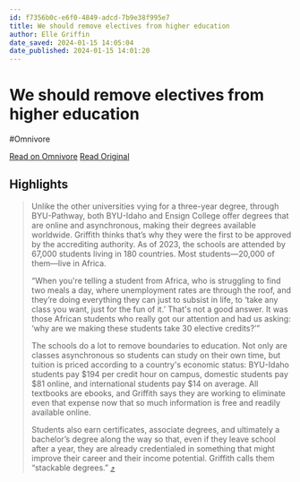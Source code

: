 ```yaml
---
id: f7356b0c-e6f0-4849-adcd-7b9e38f995e7
title: We should remove electives from higher education
author: Elle Griffin
date_saved: 2024-01-15 14:05:04
date_published: 2024-01-15 14:01:20
---
```


# We should remove electives from higher education
#Omnivore

[Read on Omnivore](https://omnivore.app/me/we-should-remove-electives-from-higher-education-18d0e835596)
[Read Original](https://www.elysian.press/p/we-should-remove-electives-from-higher?isFreemail=true&post_id=140585486&publication_id=298634&r=e77za)

## Highlights

> Unlike the other universities vying for a three-year degree, through BYU-Pathway, both BYU-Idaho and Ensign College offer degrees that are online and asynchronous, making their degrees available worldwide. Griffith thinks that’s why they were the first to be approved by the accrediting authority. As of 2023, the schools are attended by 67,000 students living in 180 countries. Most students—20,000 of them—live in Africa.
> 
> “When you're telling a student from Africa, who is struggling to find two meals a day, where unemployment rates are through the roof, and they’re doing everything they can just to subsist in life, to ‘take any class you want, just for the fun of it.’ That's not a good answer. It was those African students who really got our attention and had us asking: ‘why are we making these students take 30 elective credits?’”
> 
> The schools do a lot to remove boundaries to education. Not only are classes asynchronous so students can study on their own time, but tuition is priced according to a country's economic status: BYU-Idaho students pay $194 per credit hour on campus, domestic students pay $81 online, and international students pay $14 on average. All textbooks are ebooks, and Griffith says they are working to eliminate even that expense now that so much information is free and readily available online.
> 
> Students also earn certificates, associate degrees, and ultimately a bachelor’s degree along the way so that, even if they leave school after a year, they are already credentialed in something that might improve their career and their income potential. Griffith calls them “stackable degrees.” [⤴️](https://omnivore.app/me/we-should-remove-electives-from-higher-education-18d0e835596#42695ab4-ca0c-45a9-9246-bb8234012c5e) 

